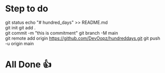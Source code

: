 # Step to do 
git status
echo "# hundred_days" >> README.md  
git init
git add .    
git commit -m "this is commitment" 
git branch -M main     
git remote add origin https://github.com/DevOopz/hundreddays.git
git push -u origin main 
# All Done 👍
